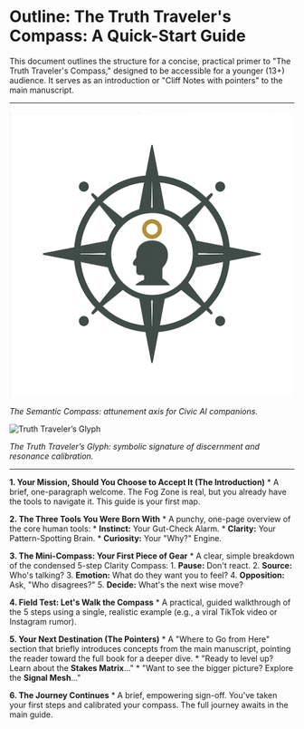 # Outline: The Truth Traveler's Compass: A Quick-Start Guide

This document outlines the structure for a concise, practical primer to "The Truth Traveler's Compass," designed to be accessible for a younger (13+) audience. It serves as an introduction or "Cliff Notes with pointers" to the main manuscript.

---

![Semantic Compass](semantic_compass.png)

*The Semantic Compass: attunement axis for Civic AI companions.*

![Truth Traveler’s Glyph](truth_traveler_glyph.png)

*The Truth Traveler’s Glyph: symbolic signature of discernment and resonance calibration.*


---

**1. Your Mission, Should You Choose to Accept It (The Introduction)**
    * A brief, one-paragraph welcome. The Fog Zone is real, but you already have the tools to navigate it. This guide is your first map.

**2. The Three Tools You Were Born With**
    * A punchy, one-page overview of the core human tools:
        * **Instinct:** Your Gut-Check Alarm.
        * **Clarity:** Your Pattern-Spotting Brain.
        * **Curiosity:** Your "Why?" Engine.

**3. The Mini-Compass: Your First Piece of Gear**
    * A clear, simple breakdown of the condensed 5-step Clarity Compass:
        1.  **Pause:** Don't react.
        2.  **Source:** Who's talking?
        3.  **Emotion:** What do they want you to feel?
        4.  **Opposition:** Ask, "Who disagrees?"
        5.  **Decide:** What's the next wise move?

**4. Field Test: Let's Walk the Compass**
    * A practical, guided walkthrough of the 5 steps using a single, realistic example (e.g., a viral TikTok video or Instagram rumor).

**5. Your Next Destination (The Pointers)**
    * A "Where to Go from Here" section that briefly introduces concepts from the main manuscript, pointing the reader toward the full book for a deeper dive.
        * "Ready to level up? Learn about the **Stakes Matrix**..."
        * "Want to see the bigger picture? Explore the **Signal Mesh**..."

**6. The Journey Continues**
    * A brief, empowering sign-off. You've taken your first steps and calibrated your compass. The full journey awaits in the main guide.
